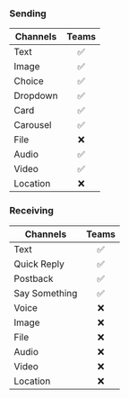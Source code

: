 ### Sending

| Channels | Teams |
| -------- | :---: |
| Text     |  ✅   |
| Image    |  ✅   |
| Choice   |  ✅   |
| Dropdown |  ✅   |
| Card     |  ✅   |
| Carousel |  ✅   |
| File     |  ❌   |
| Audio    |  ✅   |
| Video    |  ✅   |
| Location |  ❌   |

### Receiving

| Channels      | Teams |
| ------------- | :---: |
| Text          |  ✅   |
| Quick Reply   |  ✅   |
| Postback      |  ✅   |
| Say Something |  ✅   |
| Voice         |  ❌   |
| Image         |  ❌   |
| File          |  ❌   |
| Audio         |  ❌   |
| Video         |  ❌   |
| Location      |  ❌   |
